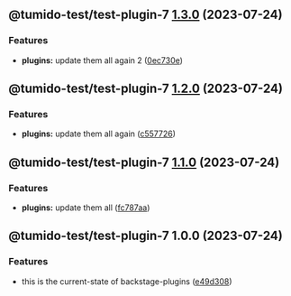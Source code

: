 ## @tumido-test/test-plugin-7 [1.3.0](https://github.com/tumido/test-npm-publish-migration-2/compare/@tumido-test/test-plugin-7@1.2.0...@tumido-test/test-plugin-7@1.3.0) (2023-07-24)


### Features

* **plugins:** update them all again 2 ([0ec730e](https://github.com/tumido/test-npm-publish-migration-2/commit/0ec730ea8045f0d841b7f2cb011dec817eb9f0b8))

## @tumido-test/test-plugin-7 [1.2.0](https://github.com/tumido/test-npm-publish-migration-2/compare/@tumido-test/test-plugin-7@1.1.0...@tumido-test/test-plugin-7@1.2.0) (2023-07-24)


### Features

* **plugins:** update them all again ([c557726](https://github.com/tumido/test-npm-publish-migration-2/commit/c557726d5b75cf345fcf50f45e6a6281a2909f5a))

## @tumido-test/test-plugin-7 [1.1.0](https://github.com/tumido/test-npm-publish-migration-2/compare/@tumido-test/test-plugin-7@1.0.0...@tumido-test/test-plugin-7@1.1.0) (2023-07-24)


### Features

* **plugins:** update them all ([fc787aa](https://github.com/tumido/test-npm-publish-migration-2/commit/fc787aa160288a524e2bb06d5c1ab3c72f8e0774))

## @tumido-test/test-plugin-7 1.0.0 (2023-07-24)


### Features

* this is the current-state of backstage-plugins ([e49d308](https://github.com/tumido/test-npm-publish-migration-2/commit/e49d30830fa11898df24d879c21c82fd624df7ba))
